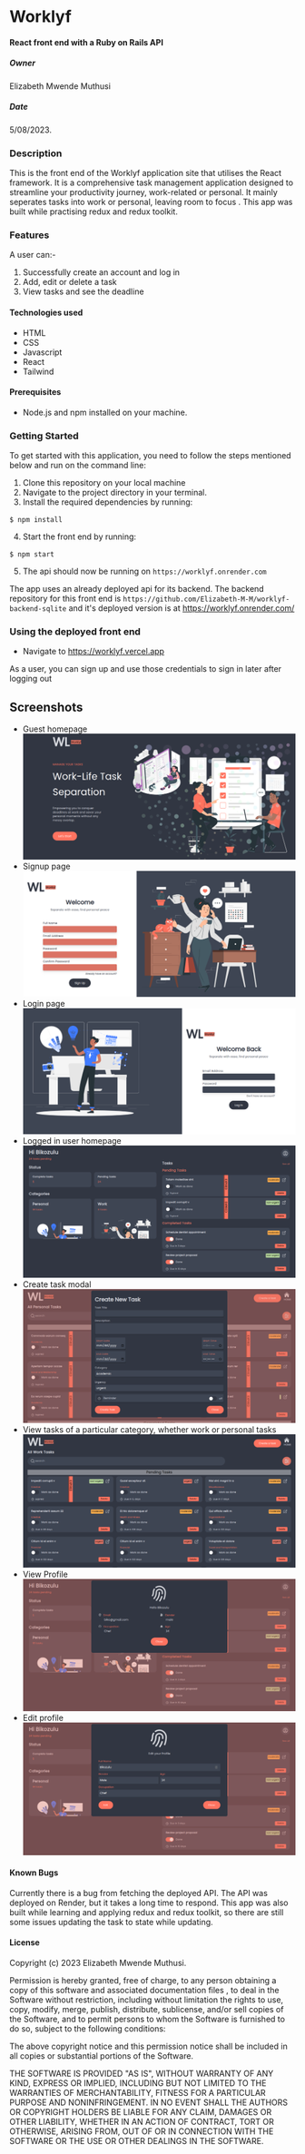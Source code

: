 # Worklyf

#### React front end with a Ruby on Rails API

##### Owner

Elizabeth Mwende Muthusi

##### Date

5/08/2023.

### Description

This is the front end of the Worklyf application site that utilises the React framework. It is a comprehensive task management application designed to streamline your productivity journey, work-related or personal. It mainly seperates tasks into work or personal, leaving room to focus . This app was built while practising redux and redux toolkit.

### Features

A user can:-

1. Successfully create an account and log in
2. Add, edit or delete a task
3. View tasks and see the deadline

#### Technologies used

- HTML
- CSS
- Javascript
- React
- Tailwind

#### Prerequisites

- Node.js and npm installed on your machine.

### Getting Started

To get started with this application, you need to follow the steps mentioned below and run on the command line:

1. Clone this repository on your local machine
2. Navigate to the project directory in your terminal.
3. Install the required dependencies by running:

```console
$ npm install
```

4. Start the front end by running:

```console
$ npm start
```

5. The api should now be running on `https://worklyf.onrender.com`

The app uses an already deployed api for its backend. The backend repository for this front end is `https://github.com/Elizabeth-M-M/worklyf-backend-sqlite` and it's deployed version is at https://worklyf.onrender.com/

### Using the deployed front end

- Navigate to https://worklyf.vercel.app

As a user, you can sign up and use those credentials to sign in later after logging out

## Screenshots

- Guest homepage
  ![alt text](<./public/images/WorkLyf(6).png> "WorkLyf")
- Signup page
  ![alt text](<./public/images/WorkLyf(8).png> "WorkLyf")
- Login page
  ![alt text](<./public/images/WorkLyf(7).png> "WorkLyf")
- Logged in user homepage
  ![alt text](<./public/images/WorkLyf(4).png> "WorkLyf")
- Create task modal
  ![alt text](./public/images/WorkLyf.png "WorkLyf")
- View tasks of a particular category, whether work or personal tasks
  ![alt text](<./public/images/WorkLyf(3).png> "WorkLyf")
- View Profile
  ![alt text](<./public/images/WorkLyf(2).png> "WorkLyf")
- Edit profile
  ![alt text](<./public/images/WorkLyf(1).png> "WorkLyf")

#### Known Bugs

Currently there is a bug from fetching the deployed API. The API was deployed on Render, but it takes a long time to respond. This app was also built while learning and applying redux and redux toolkit, so there are still some issues updating the task to state while updating.

#### License

Copyright (c) 2023 Elizabeth Mwende Muthusi.

Permission is hereby granted, free of charge, to any person obtaining a copy of this software and associated documentation files , to deal in the Software without restriction, including without limitation the rights to use, copy, modify, merge, publish, distribute, sublicense, and/or sell copies of the Software, and to permit persons to whom the Software is furnished to do so, subject to the following conditions:

The above copyright notice and this permission notice shall be included in all copies or substantial portions of the Software.

THE SOFTWARE IS PROVIDED "AS IS", WITHOUT WARRANTY OF ANY KIND, EXPRESS OR IMPLIED, INCLUDING BUT NOT LIMITED TO THE WARRANTIES OF MERCHANTABILITY, FITNESS FOR A PARTICULAR PURPOSE AND NONINFRINGEMENT. IN NO EVENT SHALL THE AUTHORS OR COPYRIGHT HOLDERS BE LIABLE FOR ANY CLAIM, DAMAGES OR OTHER LIABILITY, WHETHER IN AN ACTION OF CONTRACT, TORT OR OTHERWISE, ARISING FROM, OUT OF OR IN CONNECTION WITH THE SOFTWARE OR THE USE OR OTHER DEALINGS IN THE SOFTWARE.
